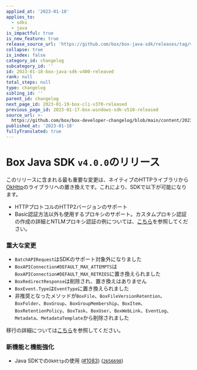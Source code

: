 ```yaml
---
applied_at: '2023-01-18'
applies_to:
  - sdks
  - java
is_impactful: true
is_new_feature: true
release_source_url: 'https://github.com/box/box-java-sdk/releases/tag/v4.0.0'
collapse: true
is_index: false
category_id: changelog
subcategory_id: ''
id: 2023-01-18-box-java-sdk-v400-released
rank: null
total_steps: null
type: changelog
sibling_id: ''
parent_id: changelog
next_page_id: 2023-01-19-box-cli-v370-released
previous_page_id: 2023-01-17-box-windows-sdk-v510-released
source_url: >-
  https://github.com/box/box-developer-changelog/blob/main/content/2023/01-18-box-java-sdk-v400-released.md
published_at: '2023-01-18'
fullyTranslated: true
---
```

# Box Java SDK `v4.0.0`のリリース

このリリースに含まれる最も重要な変更は、ネイティブのHTTPライブラリから[OkHttp][1]のライブラリへの置き換えです。これにより、SDKで以下が可能になります。

* HTTPプロトコルのHTTP2バージョンのサポート
* Basic認証方法以外も使用するプロキシのサポート。カスタムプロキシ認証の作成の詳細とNTLMプロキシ認証の例については、[こちら][2]を参照してください。

### 重大な変更

* `BatchAPIRequest`はSDKのサポート対象外になりました
* `BoxAPIConnection#DEFAULT_MAX_ATTEMPTS`は`BoxAPIConnection#DEFAULT_MAX_RETRIES`に置き換えられました
* `BoxRedirectResponse`は削除され、置き換えはありません
* `BoxEvent.Type`は`EventType`に置き換えられました
* 非推奨となったメソッドが`BoxFile`、`BoxFileVersionRetention`、`BoxFolder`、`BoxGroup`、`BoxGroupMembership`、`BoxItem`、`BoxRetentionPolicy`、`BoxTask`、`BoxUser`、`BoxWebLink`、`EventLog`、`Metadata`、`MetadataTemplate`から削除されました

移行の詳細については[こちら][3]を参照してください。

### 新機能と機能強化

* Java SDKでの`OkHttp`の使用 ([#1083][4]) ([`2656698`][5])

[1]: https://square.github.io/okhttp/

[2]: https://github.com/box/box-java-sdk/blob/main/doc/configuration.md#example-ntlm-authenticator

[3]: https://github.com/box/box-java-sdk/blob/main/doc/upgrades/3.x.x%20to%204.x.x.md

[4]: https://github.com/box/box-java-sdk/issues/1083

[5]: https://github.com/box/box-java-sdk/commit/265669897100dd8f1757fc2c5f25665da42c2889
